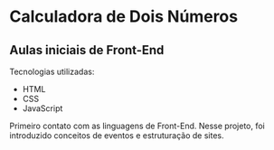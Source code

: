 # Calculadora de Dois Números
## Aulas iniciais de Front-End


Tecnologias utilizadas:

- HTML
- CSS
- JavaScript


Primeiro contato com as linguagens de Front-End. Nesse projeto, foi introduzido conceitos de eventos e estruturação de sites.

